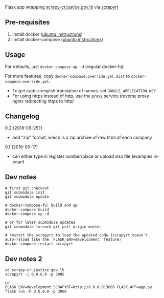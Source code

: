 Flask app wrapping [scrapy-cr.justice.gov.lb](https://github.com/shadiakiki1986/scrapy-cr.justice.gov.lb) via [scrapyrt](http://scrapyrt.readthedocs.io/)


## Pre-requisites

1. install docker ([ubuntu instructions](https://docs.docker.com/install/linux/docker-ce/ubuntu/#install-using-the-convenience-script))
2. install docker-compose ([ubuntu instructions](https://docs.docker.com/compose/install/#install-compose))


## Usage

For defaults, just `docker-compose up -d` (regular docker-fu)

For more features, copy `docker-compose.override.yml.dist` to `docker-compose.override.yml`:
- To get arabic-english translation of names, set `GOOGLE_APPLICATION_KEY`
- For using https instead of http, use the `proxy` service (reverse proxy nginx redirecting https to http)


## Changelog

0.2 (2018-06-25?)
- add "zip" format, which is a zip archive of raw html of each company

0.1 (2018-05-17)
- can either type in register number/place or upload xlsx file (examples in-page)


## Dev notes

```
# first git checkout
git submodule init
git submodule update

# docker-compose-fu: build and up
docker-compose build
docker-compose up -d

# or for later submodule updates
git submodule foreach git pull origin master

# restart the scrapyrt to load the updated code (scrapyrt doesn't auto-reload like the `FLASK_ENV=development` feature)
docker-compose restart scrapyrt
```

## Dev notes 2
```
cd scrapy-cr.justice.gov.lb
scrapyrt -i 0.0.0.0 -p 3006

cd ...
FLASK_ENV=development SCRAPYRT=http://0.0.0.0:3006 FLASK_APP=app.py flask run -h 0.0.0.0 -p 3000
```
